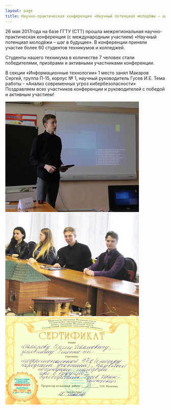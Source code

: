 ```yaml
---
layout: page
title: Научно-практическая конференция «Научный потенциал молодёжи – шаг в будущее»
---
```

<section>
	<p>26 мая 2017года на базе ГГТУ (СТТ) прошла межрегиональная научно-практическая конференция (с международным участием) «Научный потенциал молодёжи – шаг в будущее». В конференции приняли участие более 60 студентов техникумов и колледжей.</p>
	<p>Студенты нашего техникума в количестве 7 человек стали победителями, призёрами и активными участниками конференции.</p>
	<p>В секции «Информационные технологии» 1 место занял Макаров Сергей, группа П-15, корпус № 1, научный руководитель Гусев И.Е. Тема работы - «Анализ современных угроз кибербезопасности»
	Поздравляем всех участников конференции и руководителей с победой и активным участием!</p>
</section>
<section
		data-featherlight-gallery
		data-featherlight-filter="a">
	<div class="posts">
		<article>
			<a href="/news/confstt2017/1.jpg" target="_blank" class="image"><img src="/news/confstt2017/pix/1.jpg" alt="1" /></a>
		</article>
		<article>
			<a href="/news/confstt2017/2.jpg" target="_blank" class="image"><img src="/news/confstt2017/pix/2.jpg" alt="2" /></a>
		</article>
		<article>
			<a href="/news/confstt2017/3.jpg" target="_blank" class="image"><img src="/news/confstt2017/pix/3.jpg" alt="3" /></a>
		</article>
	</div>
</section>